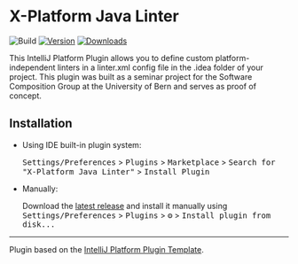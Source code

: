 # X-Platform Java Linter

![Build](https://github.com/TheNCuber/intellij-linter-plugin/workflows/Build/badge.svg)
[![Version](https://img.shields.io/jetbrains/plugin/v/18018-x-platform-java-linter.svg)](https://plugins.jetbrains.com/plugin/18018-x-platform-java-linter)
[![Downloads](https://img.shields.io/jetbrains/plugin/d/18018-x-platform-java-linter.svg)](https://plugins.jetbrains.com/plugin/18018-x-platform-java-linter)

<!-- Plugin description -->
This IntelliJ Platform Plugin allows you to define custom platform-independent linters in a linter.xml config file in the .idea folder of your project.
This plugin was built as a seminar project for the Software Composition Group at the University of Bern and serves as proof of concept.
<!-- Plugin description end -->

## Installation

- Using IDE built-in plugin system:
  
  <kbd>Settings/Preferences</kbd> > <kbd>Plugins</kbd> > <kbd>Marketplace</kbd> > <kbd>Search for "X-Platform Java Linter"</kbd> >
  <kbd>Install Plugin</kbd>
  
- Manually:

  Download the [latest release](https://github.com/TheNCuber/intellij-linter-plugin/releases/latest) and install it manually using
  <kbd>Settings/Preferences</kbd> > <kbd>Plugins</kbd> > <kbd>⚙️</kbd> > <kbd>Install plugin from disk...</kbd>


---
Plugin based on the [IntelliJ Platform Plugin Template][template].

[template]: https://github.com/JetBrains/intellij-platform-plugin-template
